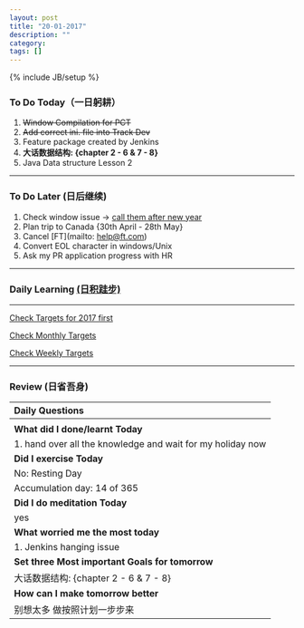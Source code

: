 ```yaml
---
layout: post
title: "20-01-2017"
description: ""
category: 
tags: []
---
```

{% include JB/setup %}

### To Do Today（一日躬耕）

1. <s>Window Compilation for PCT</s>
2. <s>Add correct ini. file into Track Dev</s>
3. Feature package created by Jenkins
4. **大话数据结构: {chapter 2 - 6 & 7 - 8}** 
5. Java Data structure Lesson 2 

---

### To Do Later (日后继续) 

1. Check window issue -> [call them after new year](http://neil526.tripod.com/) 
2. Plan trip to Canada  {30th April - 28th May}
3. Cancel [FT](mailto: help@ft.com)
4. Convert EOL character in windows/Unix 
5. Ask my PR application progress with HR

---

### Daily Learning [(日积跬步)](https://yitianxu.github.io/2017/01/05/learning-summary)


---

[Check Targets for 2017 first](https://yitianxu.github.io/2016/12/30/resolution-for-2017)

[Check Monthly Targets](https://yitianxu.github.io/pages/monthly%20targets/Monthly)

[Check Weekly Targets](https://yitianxu.github.io/pages/weekly%20targets/Weekly%20Targets) 

---

### Review (日省吾身)

| Daily Questions                   |                                           
|:----------------------------------|
|                                   |
| **What did I done/learnt Today**| 
| 1. hand over all the knowledge and wait for my holiday now   |
| **Did I exercise Today**|          
| No: Resting Day    |
| Accumulation day: 14  of 365   |
| **Did I do meditation Today**|          
| yes    |
|**What worried me the most today**|
| 1. Jenkins hanging issue                               |
|**Set three Most important Goals for tomorrow**|
| 大话数据结构: {chapter 2 - 6 & 7 - 8}                                       |
|**How can I make tomorrow better**|
|别想太多 做按照计划一步步来|